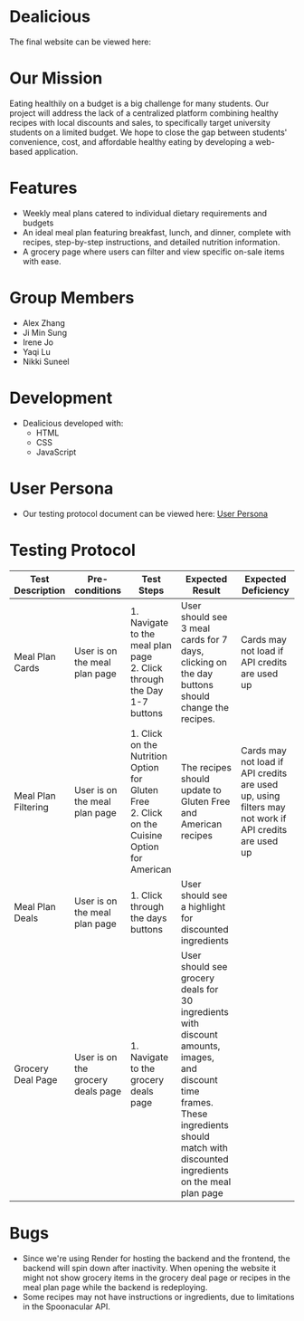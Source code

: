 # Dealicious
The final website can be viewed here: 

# Our Mission
Eating healthily on a budget is a big challenge for many students. Our project will address the lack of a centralized platform combining healthy recipes with local discounts and sales, to specifically target university students on a limited budget. We hope to close the gap between students' convenience, cost, and affordable healthy eating by developing a web-based application.

# Features
- Weekly meal plans catered to individual dietary requirements and budgets
- An ideal meal plan featuring breakfast, lunch, and dinner, complete with recipes, step-by-step instructions, and detailed nutrition information.
- A grocery page where users can filter and view specific on-sale items with ease.


# Group Members
- Alex Zhang
- Ji Min Sung
- Irene Jo
- Yaqi Lu
- Nikki Suneel

# Development
- Dealicious developed with:
  - HTML
  - CSS
  - JavaScript

# User Persona
- Our testing protocol document can be viewed here: [User Persona](https://github.com/UW-INFO442-WI25/group-pending/blob/app-setup/User%20Persona.pdf)

# Testing Protocol

| Test Description       | Pre-conditions | Test Steps                                      | Expected Result                             | Expected Deficiency                          |
|------------------------|----------------|------------------------------------------------|---------------------------------------------|---------------------------------------------|
| Meal Plan Cards  | User is on the meal plan page | 1. Navigate to the meal plan page<br>2. Click through the Day 1-7 buttons | User should see 3 meal cards for 7 days, clicking on the day buttons should change the recipes. | Cards may not load if API credits are used up |
| Meal Plan Filtering | User is on the meal plan page | 1. Click on the Nutrition Option for Gluten Free<br>2. Click on the Cuisine Option for American | The recipes should update to Gluten Free and American recipes | Cards may not load if API credits are used up, using filters may not work if API credits are used up |
| Meal Plan Deals | User is on the meal plan page | 1. Click through the days buttons  | User should see a highlight for discounted ingredients | |
| Grocery Deal Page | User is on the grocery deals page  | 1. Navigate to the grocery deals page                  | User should see grocery deals for 30 ingredients with discount amounts, images, and discount time frames. These ingredients should match with discounted ingredients on the meal plan page     |  |



# Bugs
- Since we're using Render for hosting the backend and the frontend, the backend will spin down after inactivity. When opening the website it might not show grocery items in the grocery deal page or recipes in the meal plan page while the backend is redeploying.
- Some recipes may not have instructions or ingredients, due to limitations in the Spoonacular API.
